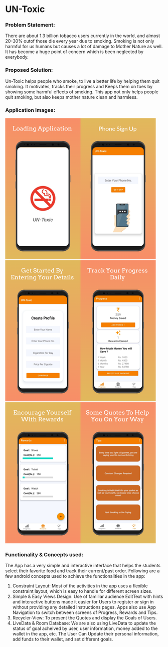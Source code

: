 # UN-Toxic


### Problem Statement:
There are about 1.3 billion tobacco users currently in the world, and almost 20-30% outof those die every year due to smoking. Smoking is not only harmful for us humans but causes a lot of damage to Mother Nature as well. It has become a huge point of concern which is been neglected by everybody.


### Proposed Solution:
Un-Toxic helps people who smoke, to live a better life by helping them quit smoking. It motivates, tracks their progress and Keeps them on toes by showing some harmful effects of smoking. This app not only helps people quit smoking, but also keeps mother nature clean and harmless.


### Application Images:  
                                                                              
<img src="Images/Img1_LoadPage.png" width="240" height="450"><img src="Images/Img2_SignUp.png" width="240" height="450"><img src="Images/Img4_Profile.png" width="240" height="450"><img src="Images/Img5_HomePage.png" width="240" height="450"><img src="Images/Img6_Goals.png" width="240" height="450"><img src="Images/Img7_Tips.png" width="240" height="450">


### Functionality & Concepts used:
The App has a very simple and interactive interface that helps the students select their favorite food and track their current/past order. 
Following are a few android concepts used to achieve the functionalities in the app:

  1. Constraint Layout: Most of the activities in the app uses a flexible constraint layout, which is easy to handle for different screen sizes.
  2. Simple & Easy Views Design: Use of familiar audience EditText with hints and interactive buttons made it easier for Users to register or sign in without 
  providing any detailed instructions pages. Apps also use App Navigation to switch between screens of Progress, Rewards and Tips.
  3. Recycler-View:  To present the Quotes and display the Goals of Users. 
  4. LiveData & Room Database: We are also using LiveData to update the status of goal acheived by user, user information, money added to the wallet in the app, etc. 
  The User Can Update their personal information, add funds to their wallet, and set different goals.

